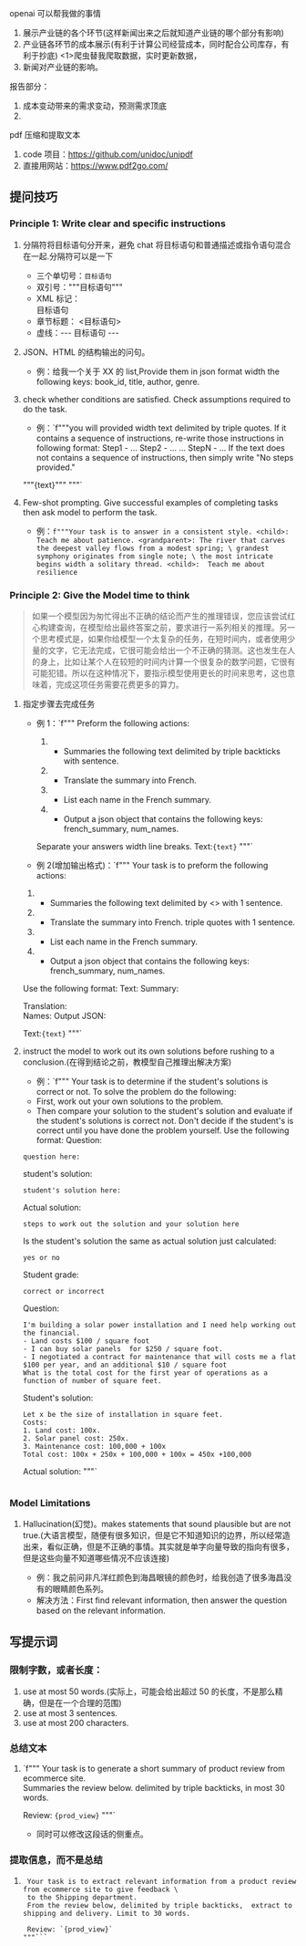 openai 可以帮我做的事情

1. 展示产业链的各个环节(这样新闻出来之后就知道产业链的哪个部分有影响)
2. 产业链各环节的成本展示(有利于计算公司经营成本，同时配合公司库存，有利于抄底)
   <1>爬虫替我爬取数据，实时更新数据，
3. 新闻对产业链的影响。

报告部分：

1. 成本变动带来的需求变动，预测需求顶底
2.

pdf 压缩和提取文本

1. code 项目：https://github.com/unidoc/unipdf
2. 直接用网站：https://www.pdf2go.com/

## 提问技巧

### Principle 1: Write clear and specific instructions

1. 分隔符将目标语句分开来，避免 chat 将目标语句和普通描述或指令语句混合在一起.分隔符可以是一下

   - 三个单切号：`目标语句`
   - 双引号："""目标语句"""
   - XML 标记：<div>目标语句<div>
   - 章节标题： <目标语句>
   - 虚线：--- 目标语句 ---

2. JSON、HTML 的结构输出的问句。

   - 例：给我一个关于 XX 的 list,Provide them in json format width the following keys: book_id, title, author, genre.

3. check whether conditions are satisfied. Check assumptions required to do the task.

   - 例：`f"""you will provided width text delimited by triple quotes. If it contains a sequence of instructions, re-write those instructions in following format:
     Step1 - ...
     Step2 - ...
     ...
     StepN - ...
     If the text does not contains a sequence of instructions, then simply write \"No steps provided.\"

   \"\"\"{text}\"\"\"
   """`

4. Few-shot prompting. Give successful examples of completing tasks then ask model to perform the task.

   - 例：`f"""Your task is to answer in a consistent style.
<child>: Teach me about patience.
<grandparent>: The river that carves the deepest valley flows from a modest spring; \
grandest symphony originates from single note; \
the most intricate begins width a solitary thread.
<child>:  Teach me about resilience`

### Principle 2: Give the Model time to think

> 如果一个模型因为匆忙得出不正确的结论而产生的推理错误，您应该尝试红心构建查询，在模型给出最终答案之前，要求进行一系列相关的推理。另一个思考模式是，如果你给模型一个太复杂的任务，在短时间内，或者使用少量的文字，它无法完成，它很可能会给出一个不正确的猜测。这也发生在人的身上，比如让某个人在较短的时间内计算一个很复杂的数学问题，它很有可能犯错。所以在这种情况下，要指示模型使用更长的时间来思考，这也意味着，完成这项任务需要花费更多的算力。

1. 指定步骤去完成任务

   - 例 1：`f"""
     Preform the following actions:

     1. - Summaries the following text delimited by triple backticks with sentence.
     2. - Translate the summary into French.
     3. - List each name in the French summary.
     4. - Output a json object that contains the following keys: french_summary, num_names.

     Separate your answers width line breaks.
     Text:`{text}`
     """`

   - 例 2(增加输出格式)：`f"""
     Your task is to preform the following actions:

   1. - Summaries the following text delimited by <> with 1 sentence.
   2. - Translate the summary into French. triple quotes with 1 sentence.
   3. - List each name in the French summary.
   4. - Output a json object that contains the following keys: french_summary, num_names.

   Use the following format:
   Text: <text to summary>
   Summary: <Summary>
   Translation: <Summary Translation>
   Names: <List of names in Italian summary>
   Output JSON: <json width summary and num_name>

   Text:`{text}`
   """`

2. instruct the model to work out its own solutions before rushing to a conclusion.(在得到结论之前，教模型自己推理出解决方案)

   - 例：`f"""
     Your task is to determine if the student's solutions is correct or not.
     To solve the problem do the following:
   - First, work out your own solutions to the problem.
   - Then compare your solution to the student's solution and evaluate if the student's solutions is correct not. Don't decide if the student's is correct until you have done the problem yourself.
     Use the following format:
     Question:

   ```
   question here:
   ```

   student's solution:

   ```
   student's solution here:
   ```

   Actual solution:

   ```
   steps to work out the solution and your solution here
   ```

   Is the student's solution the same as actual solution just calculated:

   ```
   yes or no
   ```

   Student grade:

   ```
   correct or incorrect
   ```

   Question:

   ```
   I'm building a solar power installation and I need help working out the financial.
   - Land costs $100 / square foot
   - I can buy solar panels  for $250 / square foot.
   - I negotiated a contract for maintenance that will costs me a flat $100 per year, and an additional $10 / square foot
   What is the total cost for the first year of operations as a function of number of square feet.
   ```

   Student's solution:

   ```
   Let x be the size of installation in square feet.
   Costs:
   1. Land cost: 100x.
   2. Solar panel cost: 250x.
   3. Maintenance cost: 100,000 + 100x
   Total cost: 100x + 250x + 100,000 + 100x = 450x +100,000
   ```

   Actual solution:
   """`

   ```

   ```

### Model Limitations

1. Hallucination(幻觉)。makes statements that sound plausible but are not true.(大语言模型，随便有很多知识，但是它不知道知识的边界，所以经常造出来，看似正确，但是不正确的事情。其实就是单字向量导致的指向有很多，但是这些向量不知道哪些情况不应该连接)

   - 例：我之前问非凡洋红颜色到海昌眼镜的颜色时，给我创造了很多海昌没有的眼睛颜色系列。
   - 解决方法：First find relevant information, then answer the question based on the relevant information.

## 写提示词

### 限制字数，或者长度：

1. use at most 50 words.(实际上，可能会给出超过 50 的长度，不是那么精确，但是在一个合理的范围)
2. use at most 3 sentences.
3. use at most 200 characters.

### 总结文本

1. `f"""
   Your task is to generate a short summary of product review from ecommerce site. \
    Summaries the review below. delimited by triple backticks, in most 30 words.

   Review: `{prod_view}`
   """`

   - 同时可以修改这段话的侧重点。

### 提取信息，而不是总结

1. ````f"""
    Your task is to extract relevant information from a product review from ecommerce site to give feedback \
    to the Shipping department.
    From the review below, delimited by triple backticks,  extract to shipping and delivery. Limit to 30 words.

    Review: `{prod_view}`
   """```
   ````
